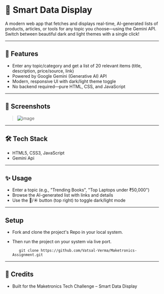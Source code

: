 # 🧩 Smart Data Display

A modern web app that fetches and displays real-time, AI-generated lists of products, articles, or tools for any topic you choose—using the Gemini API. Switch between beautiful dark and light themes with a single click!

---

## 🚀 Features
- Enter any topic/category and get a list of 20 relevant items (title, description, price/source, link)
- Powered by Google Gemini (Generative AI) API
- Modern, responsive UI with dark/light theme toggle
- No backend required—pure HTML, CSS, and JavaScript

---

## 📸 Screenshots

> ![image](https://github.com/user-attachments/assets/edaa9e35-8634-47c9-8d38-5d18ef114edc)



---

## 🛠️ Tech Stack
- HTML5, CSS3, JavaScript 
- Gemini Api

---

## ✨ Usage
- Enter a topic (e.g., "Trending Books", "Top Laptops under ₹50,000")
- Browse the AI-generated list with links and details
- Use the 🌙/☀️ button (top right) to toggle dark/light mode

---

## Setup
- Fork and clone the project's Repo in your local system.
- Then run the project on your system via live port.

  ```
     git clone https://github.com/Vatsal-Verma/Maketronics-Assignment.git
  
  ```

---


## 📝 Credits
- Built for the Maketronics Tech Challenge – Smart Data Display

